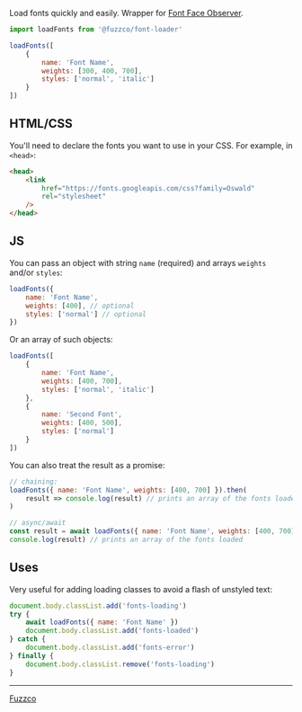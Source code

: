 Load fonts quickly and easily. Wrapper for [Font Face Observer](https://github.com/bramstein/fontfaceobserver).

```js
import loadFonts from '@fuzzco/font-loader'

loadFonts([
    {
        name: 'Font Name',
        weights: [300, 400, 700],
        styles: ['normal', 'italic']
    }
])
```

## HTML/CSS

You'll need to declare the fonts you want to use in your CSS. For example, in `<head>`:

```html
<head>
    <link
        href="https://fonts.googleapis.com/css?family=Oswald"
        rel="stylesheet"
    />
</head>
```

## JS

You can pass an object with string `name` (required) and arrays `weights` and/or `styles`:

```js
loadFonts({
    name: 'Font Name',
    weights: [400], // optional
    styles: ['normal'] // optional
})
```

Or an array of such objects:

```js
loadFonts([
    {
        name: 'Font Name',
        weights: [400, 700],
        styles: ['normal', 'italic']
    },
    {
        name: 'Second Font',
        weights: [400, 500],
        styles: ['normal']
    }
])
```

You can also treat the result as a promise:

```js
// chaining:
loadFonts({ name: 'Font Name', weights: [400, 700] }).then(
    result => console.log(result) // prints an array of the fonts loaded
)

// async/await
const result = await loadFonts({ name: 'Font Name', weights: [400, 700] })
console.log(result) // prints an array of the fonts loaded
```

## Uses

Very useful for adding loading classes to avoid a flash of unstyled text:

```js
document.body.classList.add('fonts-loading')
try {
    await loadFonts({ name: 'Font Name' })
    document.body.classList.add('fonts-loaded')
} catch {
    document.body.classList.add('fonts-error')
} finally {
    document.body.classList.remove('fonts-loading')
}
```

---

[Fuzzco](https://fuzzco.com)
